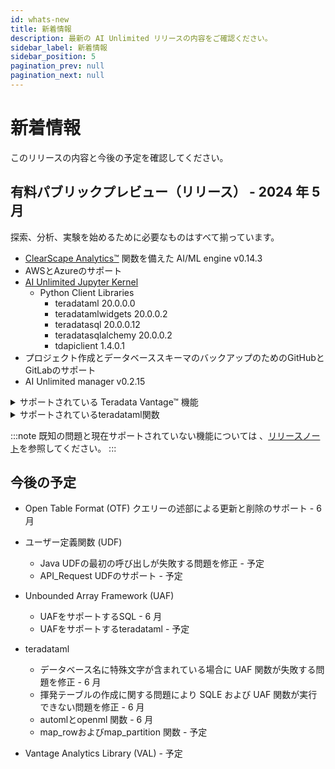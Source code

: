 ```yaml
---
id: whats-new
title: 新着情報
description: 最新の AI Unlimited リリースの内容をご確認ください。
sidebar_label: 新着情報
sidebar_position: 5
pagination_prev: null
pagination_next: null
---
```


# 新着情報

このリリースの内容と今後の予定を確認してください。


## 有料パブリックプレビュー（リリース） - 2024 年 5 月

探索、分析、実験を始めるために必要なものはすべて揃っています。 

- [ClearScape Analytics™](https://docs.teradata.com/access/sources/dita/topic?dita:mapPath=phg1621910019905.ditamap&dita:ditavalPath=pny1626732985837.ditaval&dita:topicPath=gma1702668333653.dita) 関数を備えた AI/ML engine v0.14.3 
- AWSとAzureのサポート
- [AI Unlimited Jupyter Kernel](https://downloads.teradata.com/download/tools/teradata-ai-unlimited-jupyter-kernel)
    - Python Client Libraries
      - teradataml 20.0.0.0
      - teradatamlwidgets 20.0.0.2
	  - teradatasql 20.0.0.12
	  - teradatasqlalchemy 20.0.0.2
	  - tdapiclient 1.4.0.1
- プロジェクト作成とデータベーススキーマのバックアップのためのGitHubとGitLabのサポート
- AI Unlimited manager v0.2.15

<details>
<summary>サポートされている Teradata Vantage&trade; 機能</summary>
- Native Object Store (NOS) 20.00.17.08
- Open Table Format (OTF) 20.00.17.07
  - AWS Glue、Hive、Databricks を使用した Iceberg Unity Catalog
  - Databricks を使用した Databricks Unity Catalog
- Bring Your Own Model 05.00.00.01
  - PMMLPredict
  - H20Predict
</details>  

<details>
<summary>サポートされているteradataml関数</summary>
- Antiselect
- Attribution
- BincodeFit
- BincodeTransform
- CategoricalSummary
- ChiSq
- ClassificationEvaluator
- ColumnSummary
- ColumnTransformer
- DecisionForest
- DecisionForestPredict
- FillRowId
- Fit
- FTest
- GetFutileColumns
- GetRowsWithMissingValues
- GetRowsWithoutMissingValues
- GLM
- GLMPredict
- Histogram
- KMeans
- KMeansPredict
- KNN
- MovingAverage
- NaiveBayesPredict
- NaiveBayesTextClassifierPredict
- NaiveBayesTextClassifierTrainer
- NGramSplitter
- NonLinearCombineFit
- NonLinearCombineTransform
- NPath
- NumApply
- OneHotEncodingFit
- OneHotEncodingTransform
- OrdinalEncodingFit
- OrdinalEncodingTransform
- OutlierFilterFit
- OutlierFilterTransform
- Pack
- PolynomialFeaturesFit
- PolynomialFeaturesTransform
- QQNorm
- RandomProjectionFit
- RandomProjectionMinComponents
- RandomProjectionTransform
- RegressionEvaluator
- ROC
- RoundColumns
- RowNormalizeFit
- RowNormalizeTransform
- ScaleFit
- ScaleTransform
- SentimentExtractor
- Sessionize
- Silhouette
- SimpleImputeFit
- SimpleImputeTransform
- StrApply
- StringSimilarity
- SVMSparsePredict
- TextParser
- Transform
- UnivariateStatistics
- Unpack
- VectorDistance
- WhichMax
- WhichMin
- ZTest
- delete_byom
- retrieve_byom
- list_byom
- save_byom
- get_license
- set_license
</details>

:::note
既知の問題と現在サポートされていない機能については 、[リリースノート](./release-notes.md)を参照してください。
:::


## 今後の予定

- Open Table Format (OTF) クエリーの述部による更新と削除のサポート - 6 月

- ユーザー定義関数 (UDF)
  - Java UDFの最初の呼び出しが失敗する問題を修正 - 予定
  - API_Request UDFのサポート - 予定
  
- Unbounded Array Framework (UAF)
  - UAFをサポートするSQL - 6 月 
  - UAFをサポートするteradataml - 予定

- teradataml
  - データベース名に特殊文字が含まれている場合に UAF 関数が失敗する問題を修正 - 6 月
  - 揮発テーブルの作成に関する問題により SQLE および UAF 関数が実行できない問題を修正 - 6 月
  - automlとopenml 関数 - 6 月
  - map_rowおよびmap_partition 関数 - 予定
  
- Vantage Analytics Library (VAL)  - 予定


